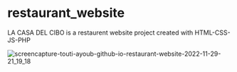 # restaurant_website

LA CASA DEL CIBO is a restaurent website project created with HTML-CSS-JS-PHP

![screencapture-touti-ayoub-github-io-restaurant-website-2022-11-29-21_19_18](https://user-images.githubusercontent.com/59805646/204639346-986d5c40-02a7-40d6-a930-99497f65441d.png)

